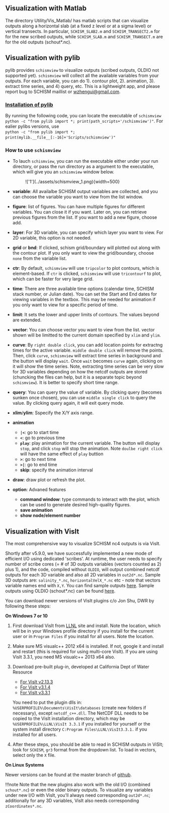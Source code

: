 ## Visualization with Matlab
The directory Utility/Vis_Matlab/ has matlab scripts that can visualize outputs along a horizontal slab (at a fixed
 z level or at a sigma level) or vertical transects. In particular, `SCHISM_SLAB2.m`  and `SCHISM_TRANSECT2.m` for for 
 the new scribed outputs, while `SCHISM_SLAB.m` and `SCHISM_TRANSECT.m` are for the old outputs (schout*.nc).

## Visualization with pylib
pylib provides `schismview` to visualize outputs (scribed outputs, OLDIO not supported yet). `schismview` will collect all the available variables from your outputs. For each variable, you can do 1). contour plot, 2). animation, 3). extract time series, and 4) query, etc. This is a lightweight app, and please report bug to SCHISM maillist or wzhengui@gmail.com.

### **[Installation of pylib](./pre-processing-with-pylib/installation.md)**

By running the following code, you can locate the executable of `schismview` <br>
`python -c "from pylib import *; print(path_scripts+'/schismview')"`. For ealier pylibs versions, use <br>
`python -c "from pylib import *; print(mylib.__file__[:-16]+'Scripts/schismview')"`

### **How to use `schismview`**
* To lauch `schismview`, you can run the executable either under your run directory, or pass the run directory as a argument to the executable, which will give you an `schismview` window below.
    <figure markdown id='view_1'>
    !['1'](../assets/schismview_1.png){width=500}

* **variable**: All availalbe SCHISM output variables are collected, and you can choose the variable you want to view from the list window.

* **figure**:  list of figures. You can have multiple figures for different variables. You can close it if you want. Later on, you can retrieve previous figures from the list. If you want to add a new figure, choose add. 

* **layer**: For 3D variable, you can specify which layer you want to view. For 2D variable, this option is not needed.

* **grid** or **bnd**: If clicked, schism grid/boundary will plotted out along with the contour plot. If you only want to view the grid/boundary, choose `none` from the variable list.

* **ctr**: By default, `schismview` will use `tripcolor` to plot contours, which is element-based. If `ctr` is clicked, `schismview` will use `tricontourf` to plot, which can be faster for very large grid.

* **time**: There are three available time options (calendar time, SCHISM stack number, or Julian date). You can set the Start and End dates for viewing variables in the textbox. This may be needed for animation if you only want to view for a specific period of time.

* **limit**: It sets the lower and upper limits of contours. The values beyond are extended.

* **vector**: You can choose vector you want to view from the list. vector shown will be limitted to the current domain specified by `xlim` and `ylim`.

* **curve**: By `right double click`, you can add location points for extractng times for the active variable. `middle double click` will remove the points. Then, click `curve`, `schismview` will extract time series in background and the button will display `wait`. Once `wait` becomes `curve` again, clicking on it will show the time series. Note, extracting time series can be very slow for 3D variables depending on how the netcdf outputs are stored (chuncking the files can help, but it is a separate topic beyond `schismview`). It is better to specify short time range. 

* **query**: You can query the value of variable. By clicking query (becomes sunken once chosen), you can use `middle single click` to query the value. By clicking query again, it will exit query mode.

* **xlim**/**ylim**: Sspecify the X/Y axis range.

* **animation**
     * **`|<`**: go to start time
     * **`<`**:  go to previous time
     * **`play`**:  play animation for the current variable. The button will display `stop`, and click `stop` will stop the animation. Note `doulbe right click` will have the same effect of `play` buttion
     * **`>`**:  go to next time
     * **`>|`**: go to end time
     * **skip**: specify the animation interval

* **draw**: draw plot or refresh the plot.

* **option**: Advaned features
    * **command window**: type commands to interact with the plot, which can be used to generate desired high-quality figures.
    * **save animation**
    * **show node/element number**

## Visualization with VisIt
The most comprehensive way to visualize SCHISM nc4 outputs is via VisIt.

Shortly after v5.9.0, we have successfully implemented a new mode of efficient I/O using dedicated 'scribes'.
 At runtime, the user needs to specify number of scribe cores (= # of 3D outputs variables 
(vectors counted as 2) plus 1), and the code, compiled without `OLDIO`, will output 
 combined netcdf outputs for each 3D variable and also all 2D variables in `out2d*.nc`. 
Sample 3D outputs are: `salinity_*.nc`, `horizontalVelX_*.nc` etc - note that vectors variable names end with `X,Y`. You can find sample outputs [here](http://ccrm.vims.edu/yinglong/SVN_large_files/Scribe_IO_outputs/).
Sample outputs using OLDIO (schout*.nc) can be found [here](http://ccrm.vims.edu/yinglong/SVN_large_files/SCHISM_v5.6.1_sample_outputs/).

You can download newer versions of VisIt plugins c/o Jon Shu, DWR by following these steps:

**On Windows 7 or 10**

1. First download VisIt from [LLNL](https://wci.llnl.gov/simulation/computer-codes/visit/downloads) site and install. Note the location, which will be in your Windows profile directory if you install for the current user or in `Program Files` if you install for all users. Note the location.
2. Make sure MS visualc++ 2012 x64 is installed. If not, google it and install and restart (this is required for using multi-core VisIt). If you are using VisIt 3.3.1, you need MS visualc++ 2013 x64 also.
3. Download pre-built plug-in, developed at California Dept of Water Resource
    * [For VisIt v2.13.3](https://github.com/schism-dev/schism_visit_plugin/releases/download/1.1.0/schism_plugin_visit2.13.3_win64_vs2012_tag_1.1.0.zip)
    * [For VisIt v3.1.4](https://github.com/schism-dev/schism_visit_plugin/releases/download/1.1.0/schism_plugin_visit3.1.4_win64_vs2017_tag_1.1.0.zip)
    * [For VisIt v3.3.1](https://github.com/schism-dev/schism_visit_plugin/releases/download/1.1.0/schism_plugin_visit3.3.1_win64_vs2017_tag_1.1.0.zip)
    
    You need to put the plugin dlls in: `%USERPROFILE%\Documents\VisIt\databases` (create new folders if necessary), except `netcdf_c++.dll`. The NetCDF DLL needs to be copied to the VisIt installation directory, which may be `%USERPROFILE%\LLNL\VisIt 3.3.1` if you installed for yourself or the system install directory `C:Program Files\LLNL\VisIt3.3.1.` if you installed for all users.

4. After these steps, you should be able to read in SCHISM outputs in ViSIt; look for `SCHISM`, `gr3` format from the dropdown list. To load in vectors, select only the `X` file.

**On Linux Systems**

Newer versions can be found at the master branch of [github](https://github.com/schism-dev/schism_visit_plugin).

!!!note
    Note that the new plugins also work with the old I/O (combined `schout*.nc`) or even the older binary outputs. To visualize any variables under new I/O with VisIt, you'll always need corresponding `out2d*.nc`; additionally for any 3D variables, VisIt also needs corresponding `zCoordinates*.nc`. 
